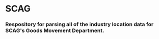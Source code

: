 # SCAG
### Respository for parsing all of the industry location data for SCAG's Goods Movement Department.
